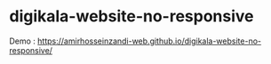 # digikala-website-no-responsive

Demo : https://amirhosseinzandi-web.github.io/digikala-website-no-responsive/
